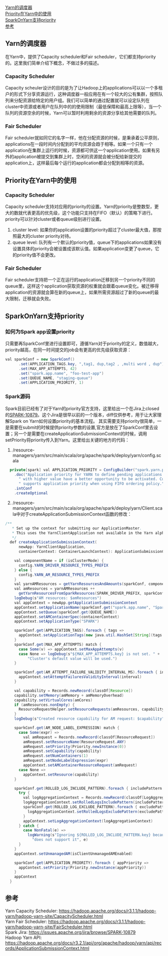 [Yarn的调度器](#Yarn的调度器) </br>
[Priority在Yarn中的使用](#Priority在Yarn中的使用) </br>
[SparkOnYarn支持priority](#SparkOnYarn支持priority) </br>
[参考](#参考) </br>

## Yarn的调度器
在Yarn中，提供了Capacity scheduler和Fair scheduler，它们都支持priority的。这里我们简单介绍下概念，不做过多的描述。
### Capacity Scheduler
Capacity scheuler设计的目的是为了让Hadoop上的applications可以以一个多租户的形式下分享资源运行，这种调度器一般应用在有一个较大的公有集群，按照队列来分配资源给特定的用户组。我们可以简单的通过配置就可以设定队列在cluster中资源或者用户在队列中的的使用限制（最低保障和最高上限等），当一个队列的资源空余的时候，Yarn可以暂时利用剩余的资源分享给其他需要的队列。
### Fair Scheduler
Fair scheduler就如同它的名字一样，他在分配资源的时候，是秉承着公平原则，applications在一段时间内分配到的平均资源会趋于相等。如果一个只有一个application在集群上运行的时候，资源都可供这一个application使用。如果有另外的application被提交到集群上时，空闲的资源就会被分配给新提交的application上，这样最后每个运行的application都会分配到相等的资源。

## Priority在Yarn中的使用
### Capacity Scheduler
Capacity scheduler支持对应用的priority的设置。Yarn的priority是整数型，更大的数就代表更高的优先级，这个功能只支持在FIFO（默认）的策略下进行。priority可以针对cluster或者queue级别进行设置。
1. cluster level: 如果你的application设置的priority超过了cluster最大值，那按照最大的cluster priority对待。
2. queue level: 队列有一个默认的priority值，queue下的applications如果没有设置具体的priority会被设置成该默认值。如果application变更了queue，它的priority值不会更改。
### Fair Scheduler
Fair scheduler支持把一个正在运行的application迁移到另一个priority不同的queue里，这样这个application获取资源的权重就会跟着queue变化。被迁移得application的资源就会算在新的queue上，如果所需资源超过了新的queue的最大限制，迁移就会失败。

## SparkOnYarn支持priority
### 如何为Spark app设置priority
只需要再SparkConf里进行设置即可，遵循Yarn对于priority的定义，数值越大，priority越高，在同一时间提交的job会有更高的优先级获取资源：
``` java
val sparkConf = new SparkConf()
      .set(APPLICATION_TAGS.key, ",tag1, dup,tag2 , ,multi word , dup")
      .set(MAX_APP_ATTEMPTS, 42)
      .set("spark.app.name", "foo-test-app")
      .set(QUEUE_NAME, "staging-queue")
      .set(APPLICATION_PRIORITY, 1)
```

### Spark源码
Spark目前已经有了对于Yarn的priority官方支持，这里给出一个在Jira上closed的[SPARK-10879](https://issues.apache.org/jira/browse/SPARK-10879)。这个Jira是很早以前的一个版本，diff仅供参考，用于让大家理解Spark on Yarn如何设置priority的基本流程。
其实需要支持priority很简单，一是需要在submit的时候提供priority参数的设置,官方是放在了SparkConf里去设置；另一个是需要在createApplicationSubmissionContext的时候，调用setPriority将priority传入到Yarn。这里给出关键的地方的代码：
1. /resource-managers/yarn/src/main/scala/org/apache/spark/deploy/yarn/config.scala
``` java
  private[spark] val APPLICATION_PRIORITY = ConfigBuilder("spark.yarn.priority")
    .doc("Application priority for YARN to define pending applications ordering policy, those" +
      " with higher value have a better opportunity to be activated. Currently, YARN only" +
      " supports application priority when using FIFO ordering policy.")
    .intConf
    .createOptional
```
2. /resource-managers/yarn/src/main/scala/org/apache/spark/deploy/yarn/Client.scala中对于createApplicationSubmissionContext函数的修改：
``` java
/**
   * Set up the context for submitting our ApplicationMaster.
   * This uses the YarnClientApplication not available in the Yarn alpha API.
   */
  def createApplicationSubmissionContext(
      newApp: YarnClientApplication,
      containerContext: ContainerLaunchContext): ApplicationSubmissionContext = {

    val componentName = if (isClusterMode) {
      config.YARN_DRIVER_RESOURCE_TYPES_PREFIX
    } else {
      config.YARN_AM_RESOURCE_TYPES_PREFIX
    }
    val yarnAMResources = getYarnResourcesAndAmounts(sparkConf, componentName)
    val amResources = yarnAMResources ++
      getYarnResourcesFromSparkResources(SPARK_DRIVER_PREFIX, sparkConf)
    logDebug(s"AM resources: $amResources")
    val appContext = newApp.getApplicationSubmissionContext
    appContext.setApplicationName(sparkConf.get("spark.app.name", "Spark"))
    appContext.setQueue(sparkConf.get(QUEUE_NAME))
    appContext.setAMContainerSpec(containerContext)
    appContext.setApplicationType("SPARK")

    sparkConf.get(APPLICATION_TAGS).foreach { tags =>
      appContext.setApplicationTags(new java.util.HashSet[String](tags.asJava))
    }
    sparkConf.get(MAX_APP_ATTEMPTS) match {
      case Some(v) => appContext.setMaxAppAttempts(v)
      case None => logDebug(s"${MAX_APP_ATTEMPTS.key} is not set. " +
          "Cluster's default value will be used.")
    }

    sparkConf.get(AM_ATTEMPT_FAILURE_VALIDITY_INTERVAL_MS).foreach { interval =>
      appContext.setAttemptFailuresValidityInterval(interval)
    }

    val capability = Records.newRecord(classOf[Resource])
    capability.setMemory(amMemory + amMemoryOverhead)
    capability.setVirtualCores(amCores)
    if (amResources.nonEmpty) {
      ResourceRequestHelper.setResourceRequests(amResources, capability)
    }
    logDebug(s"Created resource capability for AM request: $capability")

    sparkConf.get(AM_NODE_LABEL_EXPRESSION) match {
      case Some(expr) =>
        val amRequest = Records.newRecord(classOf[ResourceRequest])
        amRequest.setResourceName(ResourceRequest.ANY)
        amRequest.setPriority(Priority.newInstance(0))
        amRequest.setCapability(capability)
        amRequest.setNumContainers(1)
        amRequest.setNodeLabelExpression(expr)
        appContext.setAMContainerResourceRequest(amRequest)
      case None =>
        appContext.setResource(capability)
    }

    sparkConf.get(ROLLED_LOG_INCLUDE_PATTERN).foreach { includePattern =>
      try {
        val logAggregationContext = Records.newRecord(classOf[LogAggregationContext])
        logAggregationContext.setRolledLogsIncludePattern(includePattern)
        sparkConf.get(ROLLED_LOG_EXCLUDE_PATTERN).foreach { excludePattern =>
          logAggregationContext.setRolledLogsExcludePattern(excludePattern)
        }
        appContext.setLogAggregationContext(logAggregationContext)
      } catch {
        case NonFatal(e) =>
          logWarning(s"Ignoring ${ROLLED_LOG_INCLUDE_PATTERN.key} because the version of YARN " +
            "does not support it", e)
      }
    }
    appContext.setUnmanagedAM(isClientUnmanagedAMEnabled)

    sparkConf.get(APPLICATION_PRIORITY).foreach { appPriority =>
      appContext.setPriority(Priority.newInstance(appPriority))
    }
    appContext
  }
```

## 参考
Yarn Capacity Scheduler: https://hadoop.apache.org/docs/r3.1.1/hadoop-yarn/hadoop-yarn-site/CapacityScheduler.html </br>
Yarn Fair Scheduler: https://hadoop.apache.org/docs/r3.1.1/hadoop-yarn/hadoop-yarn-site/FairScheduler.html </br>
Spark Jira: https://issues.apache.org/jira/browse/SPARK-10879 </br>
Hadoop Yarn API: https://hadoop.apache.org/docs/r3.2.1/api/org/apache/hadoop/yarn/api/records/ApplicationSubmissionContext.html </br>